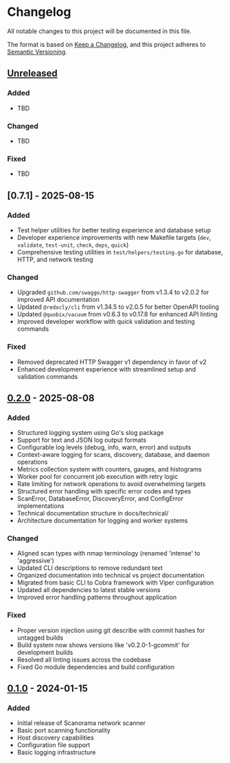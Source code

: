 # Changelog

All notable changes to this project will be documented in this file.

The format is based on [Keep a Changelog](https://keepachangelog.com/en/1.0.0/),
and this project adheres to [Semantic Versioning](https://semver.org/spec/v2.0.0.html).

## [Unreleased]

### Added
- TBD

### Changed
- TBD

### Fixed
- TBD

## [0.7.1] - 2025-08-15

### Added
- Test helper utilities for better testing experience and database setup
- Developer experience improvements with new Makefile targets (`dev`, `validate`, `test-unit`, `check`, `deps`, `quick`)
- Comprehensive testing utilities in `test/helpers/testing.go` for database, HTTP, and network testing

### Changed
- Upgraded `github.com/swaggo/http-swagger` from v1.3.4 to v2.0.2 for improved API documentation
- Updated `@redocly/cli` from v1.34.5 to v2.0.5 for better OpenAPI tooling
- Updated `@quobix/vacuum` from v0.6.3 to v0.17.8 for enhanced API linting
- Improved developer workflow with quick validation and testing commands

### Fixed
- Removed deprecated HTTP Swagger v1 dependency in favor of v2
- Enhanced development experience with streamlined setup and validation commands

## [0.2.0] - 2025-08-08

### Added
- Structured logging system using Go's slog package
- Support for text and JSON log output formats
- Configurable log levels (debug, info, warn, error) and outputs
- Context-aware logging for scans, discovery, database, and daemon operations
- Metrics collection system with counters, gauges, and histograms
- Worker pool for concurrent job execution with retry logic
- Rate limiting for network operations to avoid overwhelming targets
- Structured error handling with specific error codes and types
- ScanError, DatabaseError, DiscoveryError, and ConfigError implementations
- Technical documentation structure in docs/technical/
- Architecture documentation for logging and worker systems

### Changed
- Aligned scan types with nmap terminology (renamed 'intense' to 'aggressive')
- Updated CLI descriptions to remove redundant text
- Organized documentation into technical vs project documentation
- Migrated from basic CLI to Cobra framework with Viper configuration
- Updated all dependencies to latest stable versions
- Improved error handling patterns throughout application

### Fixed
- Proper version injection using git describe with commit hashes for untagged builds
- Build system now shows versions like 'v0.2.0-1-gcommit' for development builds
- Resolved all linting issues across the codebase
- Fixed Go module dependencies and build configuration

## [0.1.0] - 2024-01-15

### Added
- Initial release of Scanorama network scanner
- Basic port scanning functionality
- Host discovery capabilities
- Configuration file support
- Basic logging infrastructure

[Unreleased]: https://github.com/username/scanorama/compare/v0.2.0...HEAD
[0.2.0]: https://github.com/username/scanorama/compare/v0.1.0...v0.2.0
[0.1.0]: https://github.com/username/scanorama/releases/tag/v0.1.0